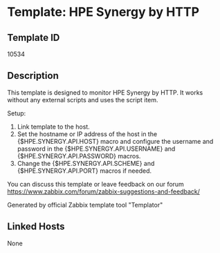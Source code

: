 # Template: HPE Synergy by HTTP

## Template ID
10534

## Description
This template is designed to monitor HPE Synergy by HTTP.
It works without any external scripts and uses the script item.

Setup:
  1. Link template to the host.
  2. Set the hostname or IP address of the host in the {$HPE.SYNERGY.API.HOST} macro and configure the username and password in the {$HPE.SYNERGY.API.USERNAME} and {$HPE.SYNERGY.API.PASSWORD} macros.
  3. Change the {$HPE.SYNERGY.API.SCHEME} and {$HPE.SYNERGY.API.PORT} macros if needed.

You can discuss this template or leave feedback on our forum https://www.zabbix.com/forum/zabbix-suggestions-and-feedback/

Generated by official Zabbix template tool "Templator"

## Linked Hosts
None

